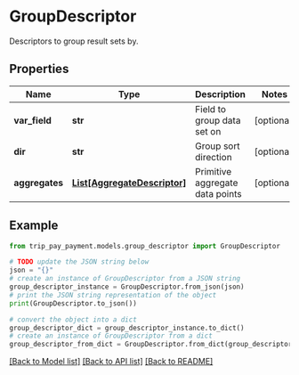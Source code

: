 # GroupDescriptor

Descriptors to group result sets by.

## Properties

Name | Type | Description | Notes
------------ | ------------- | ------------- | -------------
**var_field** | **str** | Field to group data set on | [optional] 
**dir** | **str** | Group sort direction | [optional] 
**aggregates** | [**List[AggregateDescriptor]**](AggregateDescriptor.md) | Primitive aggregate data points | [optional] 

## Example

```python
from trip_pay_payment.models.group_descriptor import GroupDescriptor

# TODO update the JSON string below
json = "{}"
# create an instance of GroupDescriptor from a JSON string
group_descriptor_instance = GroupDescriptor.from_json(json)
# print the JSON string representation of the object
print(GroupDescriptor.to_json())

# convert the object into a dict
group_descriptor_dict = group_descriptor_instance.to_dict()
# create an instance of GroupDescriptor from a dict
group_descriptor_from_dict = GroupDescriptor.from_dict(group_descriptor_dict)
```
[[Back to Model list]](../README.md#documentation-for-models) [[Back to API list]](../README.md#documentation-for-api-endpoints) [[Back to README]](../README.md)



